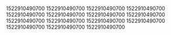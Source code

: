 1522910490700
1522910490700
1522910490700
1522910490700
1522910490700
1522910490700
1522910490700
1522910490700
1522910490700
1522910490700
1522910490700
1522910490700
1522910490700
1522910490700
1522910490700